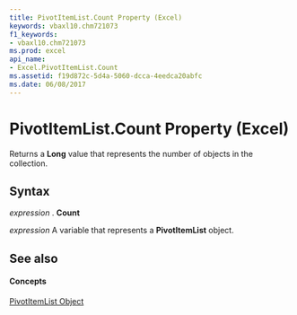 ```yaml
---
title: PivotItemList.Count Property (Excel)
keywords: vbaxl10.chm721073
f1_keywords:
- vbaxl10.chm721073
ms.prod: excel
api_name:
- Excel.PivotItemList.Count
ms.assetid: f19d872c-5d4a-5060-dcca-4eedca20abfc
ms.date: 06/08/2017
---
```



# PivotItemList.Count Property (Excel)

Returns a  **Long** value that represents the number of objects in the collection.


## Syntax

 _expression_ . **Count**

 _expression_ A variable that represents a **PivotItemList** object.


## See also


#### Concepts


[PivotItemList Object](Excel.PivotItemList.md)


